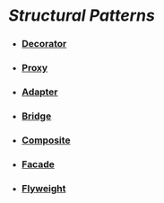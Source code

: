# ***Structural Patterns***

- ### [Decorator](http://git.ashwanik.in/practical-design-patterns/#7)
- ### [Proxy](http://git.ashwanik.in/practical-design-patterns/#8)
- ### [Adapter](http://git.ashwanik.in/practical-design-patterns/#9)
- ### [Bridge](http://git.ashwanik.in/practical-design-patterns/#10)
- ### [Composite](http://git.ashwanik.in/practical-design-patterns/#11)
- ### [Facade](http://git.ashwanik.in/practical-design-patterns/#12)
- ### [Flyweight](http://git.ashwanik.in/practical-design-patterns/#13)